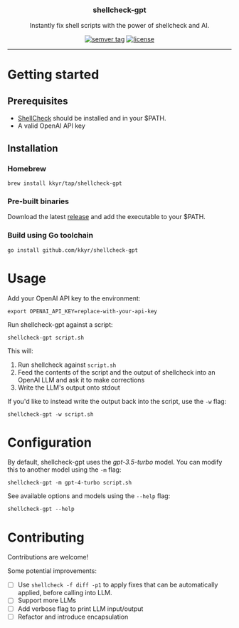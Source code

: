 <p align="center">
  <h3 align="center">shellcheck-gpt</h3>
  <p align="center">Instantly fix shell scripts with the power of shellcheck and AI.</p>
</p>

<p align="center">
  <a href="https://github.com/kkyr/shellcheck-gpt/releases"><img src="https://img.shields.io/github/v/tag/kkyr/shellcheck-gpt" alt="semver tag" title="semver tag"/></a>
  <a href="https://github.com/kkyr/shellcheck-gpt/blob/master/LICENSE"><img src="https://img.shields.io/github/license/kkyr/shellcheck-gpt" alt="license" title="license"/></a>
</p>

---

# Getting started

## Prerequisites

- [ShellCheck](https://www.shellcheck.net) should be installed and in your $PATH.
- A valid OpenAI API key

## Installation

### Homebrew

```shell
brew install kkyr/tap/shellcheck-gpt
```

### Pre-built binaries

Download the latest [release](https://github.com/kkyr/shellcheck-gpt/releases) and add the executable to your $PATH.

### Build using Go toolchain

```shell
go install github.com/kkyr/shellcheck-gpt
```

# Usage

Add your OpenAI API key to the environment:

```shell
export OPENAI_API_KEY=replace-with-your-api-key
```

Run shellcheck-gpt against a script:

```shell
shellcheck-gpt script.sh
```

This will:

1. Run shellcheck against `script.sh`
1. Feed the contents of the script and the output of shellcheck into an OpenAI LLM and ask it to make corrections
1. Write the LLM's output onto stdout

If you'd like to instead write the output back into the script, use the `-w` flag:

```shell
shellcheck-gpt -w script.sh
```

# Configuration

By default, shellcheck-gpt uses the _gpt-3.5-turbo_ model. You can modify this to another model using the `-m` flag:

```shell
shellcheck-gpt -m gpt-4-turbo script.sh
```

See available options and models using the `--help` flag:

```shell
shellcheck-gpt --help
```

# Contributing

Contributions are welcome!

Some potential improvements:

- [ ] Use `shellcheck -f diff -p1` to apply fixes that can be automatically applied, before calling into LLM.
- [ ] Support more LLMs
- [ ] Add verbose flag to print LLM input/output
- [ ] Refactor and introduce encapsulation
